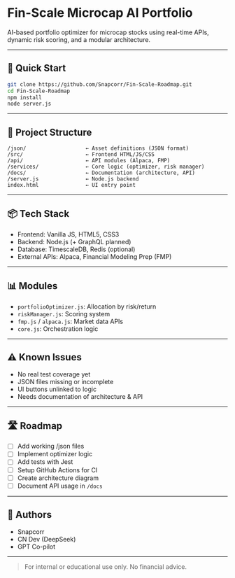 # Fin-Scale Microcap AI Portfolio

AI-based portfolio optimizer for microcap stocks using real-time APIs, dynamic risk scoring, and a modular architecture.

---

## 🚀 Quick Start

```bash
git clone https://github.com/Snapcorr/Fin-Scale-Roadmap.git
cd Fin-Scale-Roadmap
npm install
node server.js
```

---

## 🧱 Project Structure

```
/json/                   ← Asset definitions (JSON format)
/src/                    ← Frontend HTML/JS/CSS
/api/                    ← API modules (Alpaca, FMP)
/services/               ← Core logic (optimizer, risk manager)
/docs/                   ← Documentation (architecture, API)
/server.js               ← Node.js backend
index.html               ← UI entry point
```

---

## 📦 Tech Stack

- Frontend: Vanilla JS, HTML5, CSS3
- Backend: Node.js (+ GraphQL planned)
- Database: TimescaleDB, Redis (optional)
- External APIs: Alpaca, Financial Modeling Prep (FMP)

---

## 📊 Modules

- `portfolioOptimizer.js`: Allocation by risk/return
- `riskManager.js`: Scoring system
- `fmp.js` / `alpaca.js`: Market data APIs
- `core.js`: Orchestration logic

---

## ⚠ Known Issues

- No real test coverage yet
- JSON files missing or incomplete
- UI buttons unlinked to logic
- Needs documentation of architecture & API

---

## 🛣️ Roadmap

- [ ] Add working /json files
- [ ] Implement optimizer logic
- [ ] Add tests with Jest
- [ ] Setup GitHub Actions for CI
- [ ] Create architecture diagram
- [ ] Document API usage in `/docs`

---

## 👤 Authors

- Snapcorr
- CN Dev (DeepSeek)
- GPT Co-pilot

---

> For internal or educational use only. No financial advice.
